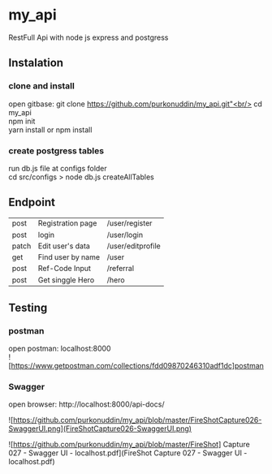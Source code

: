 # my_api
RestFull Api with node js express and postgress

## Instalation

### clone and install
open gitbase: git clone https://github.com/purkonuddin/my_api.git"<br/>
cd my_api<br/>
npm init<br/>
yarn install or npm install

### create postgress tables 
run db.js file at configs folder<br/>
cd src/configs > node db.js createAllTables<br/>
 
## Endpoint
<table>
<tr><td>post</td><td>Registration page </td><td> /user/register</td></tr>
<tr><td>post</td><td>login</td><td>/user/login</td></tr>
<tr><td>patch</td><td>Edit user's data</td><td>/user/editprofile</td></tr>
<tr><td>get</td><td>Find user by name</td><td>/user</td></tr>
<tr><td>post</td><td>Ref-Code Input</td><td>/referral</td></tr>
<tr><td>post</td><td>Get singgle Hero</td><td>/hero</td></tr> 
</table>

## Testing

### postman

open postman: localhost:8000<br/>
![https://www.getpostman.com/collections/fdd09870246310adf1dc]postman
 
### Swagger

open browser: http://localhost:8000/api-docs/<br/>

![https://github.com/purkonuddin/my_api/blob/master/FireShotCapture026-SwaggerUI.png](FireShotCapture026-SwaggerUI.png)

![https://github.com/purkonuddin/my_api/blob/master/FireShot] Capture 027 - Swagger UI - localhost.pdf](FireShot Capture 027 - Swagger UI - localhost.pdf)
